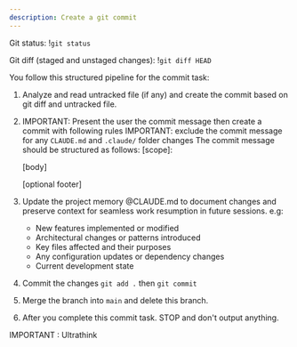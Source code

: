 ```yaml
---
description: Create a git commit
---
```


Git status: !`git status`

Git diff (staged and unstaged changes): !`git diff HEAD`

You follow this structured pipeline for the commit task:

1. Analyze and read untracked file (if any) and create the commit based on git diff and untracked file.
2. IMPORTANT: Present the user the commit message then create a commit with following rules
   IMPORTANT: exclude the commit message for any `CLAUDE.md` and `.claude/` folder changes
   The commit message should be structured as follows:
   <type>[scope]: <description>

   [body]

   [optional footer]

3. Update the project memory @CLAUDE.md to document changes and preserve context for seamless work resumption in future sessions. e.g:
   - New features implemented or modified
   - Architectural changes or patterns introduced
   - Key files affected and their purposes
   - Any configuration updates or dependency changes
   - Current development state
4. Commit the changes `git add .` then `git commit`
5. Merge the branch into `main` and delete this branch.
6. After you complete this commit task. STOP and don't output anything.

IMPORTANT : Ultrathink
